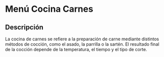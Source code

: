 # Menú Cocina Carnes

## Descripción
La cocina de carnes se refiere a la preparación de carne mediante distintos métodos de cocción, como el asado, la parrilla o la sartén. El resultado final de la cocción depende de la temperatura, el tiempo y el tipo de corte. 